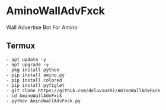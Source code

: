 # AminoWallAdvFxck
Wall Advertise Bot For Amino


## Termux
```
- apt update -y
- apt upgrade -y
- pkg install python
- pip install amino.py
- pip install colored
- pip install pyfiglet
- git clone https://github.com/deluvsushi/AminoWallAdvFxck
- cd AminoWallAdvFxck
- python AminoWallAdvFxck.py
```
